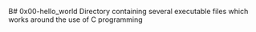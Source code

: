 B# 0x00-hello_world
Directory containing several executable files which works around the use of C programming
